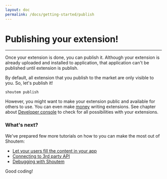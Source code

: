 ```yaml
---
layout: doc
permalink: /docs/getting-started/publish
---
```


# Publishing your extension!

<hr />
Once your extension is done, you can publish it. Although your extension is already uploaded and installed to application, that application can't be published until extension is publish.

By default, all extension that you publish to the market are only visible to you. So, let's publish it!

```
shoutem publish
```

[//]: <> (TODO - picture which shows the published extension)

However, you might want to make your extension public and available for others to use. You can even make [money](TODO) writing extensions. See chapter about [Developer console](TODO) to check for all possibilities with your extensions.

### What's next?

We've prepared few more tutorials on how to you can make the most out of Shoutem:

- [Let your users fill the content in your app](http://shoutem.github.io/docs/restaurant-rating/restaurant-rating-extension)
- [Connecting to 3rd party API](http://shoutem.github.io/docs/shopify/about)
- [Debugging with Shoutem]()

Good coding!
